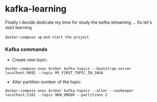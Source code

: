 # kafka-learning
Finally I decide dedicate my time for study the kafka streaming ... So let's start learning

`docker-compose up`
`and start the project`

### Kafka commands


* Create new topic:

`docker-compose exec broker kafka-topics --bootstrap-server localhost:9092 --topic MY_FIRST_TOPIC_IN_JAVA`

* Alter partition number of the topic:

`docker-compose exec broker kafka-topics --alter --zookeeper localhost:2181 --topic NEW_ORDER --partitions 2    `
